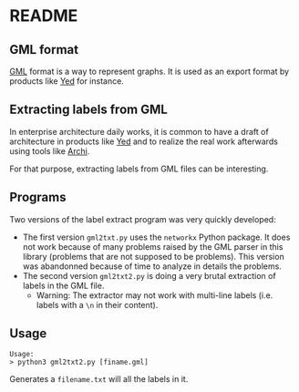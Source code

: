 # README

## GML format

[GML](https://en.wikipedia.org/wiki/Graph_Modelling_Language) format is a way to represent graphs. It is used as an export format by products like [Yed](https://www.yworks.com/products/yed) for instance.

## Extracting labels from GML

In enterprise architecture daily works, it is common to have a draft of architecture in products like [Yed](https://www.yworks.com/products/yed) and to realize the real work afterwards using tools like [Archi](https://archimatetool.com).

For that purpose, extracting labels from GML files can be interesting.

## Programs

Two versions of the label extract program was very quickly developed:

  * The first version `gml2txt.py` uses the `networkx` Python package. It does not work because of many problems raised by the GML parser in this library (problems that are not supposed to be problems). This version was abandonned because of time to analyze in details the problems.
  * The second version `gml2txt2.py` is doing a very brutal extraction of labels in the GML file.
    * Warning: The extractor may not work with multi-line labels (i.e. labels with a `\n` in their content).

## Usage

```
Usage:
> python3 gml2txt2.py [finame.gml]
```

Generates a `filename.txt` will all the labels in it.


